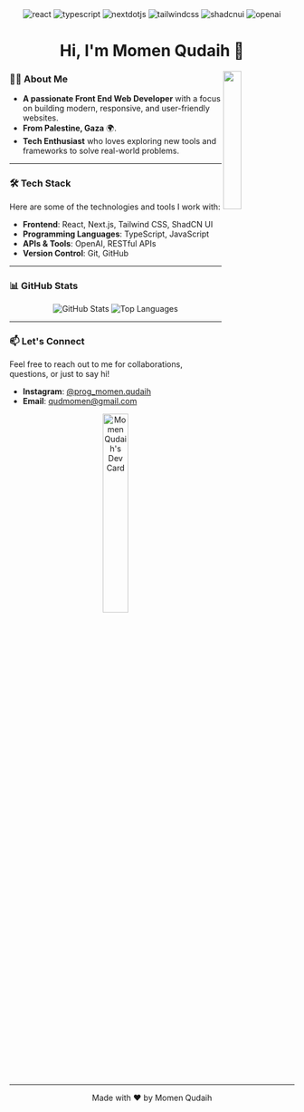 <div align="center">
  <div>
    <img src="https://img.shields.io/badge/-React-black?style=for-the-badge&logoColor=61DAFB&logo=react&color=20232A" alt="react" />
    <img src="https://img.shields.io/badge/-TypeScript-black?style=for-the-badge&logoColor=white&logo=typescript&color=3178C6" alt="typescript" />
    <img src="https://img.shields.io/badge/-Next_JS-black?style=for-the-badge&logoColor=white&logo=nextdotjs&color=000000" alt="nextdotjs" />
    <img src="https://img.shields.io/badge/-Tailwind_CSS-black?style=for-the-badge&logoColor=white&logo=tailwindcss&color=06B6D4" alt="tailwindcss" />
    <img src="https://img.shields.io/badge/-ShadCN_UI-black?style=for-the-badge&logoColor=white&logo=shadcnui&color=000000" alt="shadcnui" />
    <img src="https://img.shields.io/badge/-Open_AI-black?style=for-the-badge&logoColor=white&logo=openai&color=412991" alt="openai" />
  </div>
</div>

<h1 align="center">Hi, I'm Momen Qudaih 👋</h1>

<img src="profile-img.png" align="right" width="25%"/>

### 👨‍💻 About Me
- **A passionate Front End Web Developer** with a focus on building modern, responsive, and user-friendly websites.
- **From Palestine, Gaza** 🌍.
- **Tech Enthusiast** who loves exploring new tools and frameworks to solve real-world problems.

---

### 🛠️ Tech Stack
Here are some of the technologies and tools I work with:

- **Frontend**: React, Next.js, Tailwind CSS, ShadCN UI
- **Programming Languages**: TypeScript, JavaScript
- **APIs & Tools**: OpenAI, RESTful APIs
- **Version Control**: Git, GitHub

---

### 📊 GitHub Stats
<div align="center">
  <img src="https://github-readme-stats.vercel.app/api?username=momenqudaih&show_icons=true&theme=dark" alt="GitHub Stats" />
  <img src="https://github-readme-stats.vercel.app/api/top-langs/?username=momenqudaih&layout=compact&theme=dark" alt="Top Languages" />
</div>

---

### 📫 Let's Connect
Feel free to reach out to me for collaborations, questions, or just to say hi!

- **Instagram**: [@prog_momen.qudaih](https://www.instagram.com/prog_momen.qudaih)
- **Email**: qudmomen@gmail.com

<div align="center">
  <a href="https://app.daily.dev/momen_qudaih">
    <img width="30%" src="https://github.com/Dev-MomenQudaih/Dev-MomenQudaih/blob/main/devcard.svg" alt="Momen Qudaih's Dev Card"/>
  </a>
</div>

---

<p align="center">Made with ❤️ by Momen Qudaih</p>
